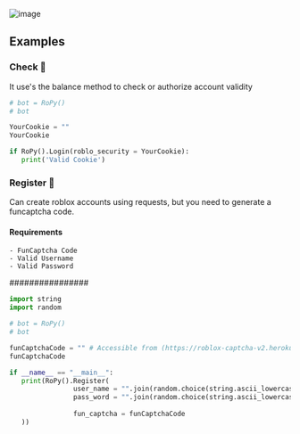 ![image](https://user-images.githubusercontent.com/100964758/158695861-b821b70e-4cf9-4d0e-98ba-1513a5c8cea0.png)
## Examples
### Check 🍪
It use's the balance method to check or authorize account validity
```py
# bot = RoPy() 
# bot

YourCookie = ""
YourCookie

if RoPy().Login(roblo_security = YourCookie):
   print('Valid Cookie')
```
### Register 🍪
Can create roblox accounts using requests, but you need to generate a funcaptcha code.

#### Requirements
```
- FunCaptcha Code
- Valid Username
- Valid Password
```
################
```py
import string
import random

# bot = RoPy()
# bot

funCaptchaCode = "" # Accessible from (https://roblox-captcha-v2.herokuapp.com/)
funCaptchaCode

if __name__ == "__main__":
   print(RoPy().Register(
                user_name = "".join(random.choice(string.ascii_lowercase) for x in range(20)),
                pass_word = "".join(random.choice(string.ascii_lowercase) for y in range(20)),
                
                fun_captcha = funCaptchaCode
   ))
```

